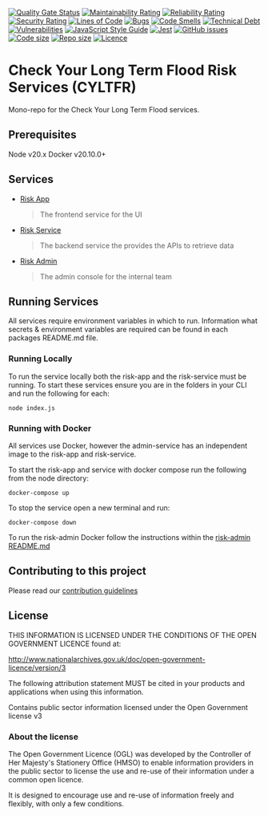 [![Quality Gate Status](https://sonarcloud.io/api/project_badges/measure?project=DEFRA_cyltfr&metric=alert_status)](https://sonarcloud.io/dashboard?id=DEFRA_cyltfr)
[![Maintainability Rating](https://sonarcloud.io/api/project_badges/measure?project=DEFRA_cyltfr&metric=sqale_rating)](https://sonarcloud.io/dashboard?id=DEFRA_cyltfr)
[![Reliability Rating](https://sonarcloud.io/api/project_badges/measure?project=DEFRA_cyltfr&metric=reliability_rating)](https://sonarcloud.io/dashboard?id=DEFRA_cyltfr)
[![Security Rating](https://sonarcloud.io/api/project_badges/measure?project=DEFRA_cyltfr&metric=security_rating)](https://sonarcloud.io/dashboard?id=DEFRA_cyltfr)
[![Lines of Code](https://sonarcloud.io/api/project_badges/measure?project=DEFRA_cyltfr&metric=ncloc)](https://sonarcloud.io/dashboard?id=DEFRA_cyltfr)
[![Bugs](https://sonarcloud.io/api/project_badges/measure?project=DEFRA_cyltfr&metric=bugs)](https://sonarcloud.io/dashboard?id=DEFRA_cyltfr)
[![Code Smells](https://sonarcloud.io/api/project_badges/measure?project=DEFRA_cyltfr&metric=code_smells)](https://sonarcloud.io/dashboard?id=DEFRA_cyltfr)
[![Technical Debt](https://sonarcloud.io/api/project_badges/measure?project=DEFRA_cyltfr&metric=sqale_index)](https://sonarcloud.io/dashboard?id=DEFRA_cyltfr)
[![Vulnerabilities](https://sonarcloud.io/api/project_badges/measure?project=DEFRA_cyltfr&metric=vulnerabilities)](https://sonarcloud.io/dashboard?id=DEFRA_cyltfr)
[![JavaScript Style Guide](https://img.shields.io/badge/code_style-standard-brightgreen.svg)](https://standardjs.com)
[![Jest](https://img.shields.io/badge/tested_with-jest-99424f.svg)](https://github.com/facebook/jest)
[![GitHub issues](https://img.shields.io/github/issues/DEFRA/cyltfr.svg)](https://github.com/DEFRA/cyltfr/issues/)
[![Code size](https://img.shields.io/github/languages/code-size/DEFRA/cyltfr.svg)]()
[![Repo size](https://img.shields.io/github/repo-size/DEFRA/cyltfr.svg)]()
[![Licence](https://img.shields.io/badge/licence-OGLv3-blue.svg)](http://www.nationalarchives.gov.uk/doc/open-government-licence/version/3)

# Check Your Long Term Flood Risk Services (CYLTFR)
Mono-repo for the Check Your Long Term Flood services.

## Prerequisites
Node v20.x
Docker v20.10.0+

## Services
- [Risk App](node/risk-app/readme.md)
  > The frontend service for the UI
- [Risk Service](node/risk-service/README.md)
  > The backend service the provides the APIs to retrieve data
- [Risk Admin](node/risk-admin/README.md)
  > The admin console for the internal team

## Running Services
All services require environment variables in which to run. Information what secrets & environment variables are required can be found in each packages README.md file.

### Running Locally
To run the service locally both the risk-app and the risk-service must be running. To start these services ensure you are in the folders in your CLI and run the following for each:
```
node index.js
```

### Running with Docker
All services use Docker, however the admin-service has an independent image to the risk-app and risk-service.

To start the risk-app and service with docker compose run the following from the node directory:
```
docker-compose up
```
To stop the service open a new terminal and run:
```
docker-compose down
```

To run the risk-admin Docker follow the instructions within the [risk-admin README.md](node/risk-admin/readme.md)

## Contributing to this project
Please read our [contribution guidelines](https://github.com/DEFRA/cyltfr/blob/develop/CONTRIBUTING.md)

## License
THIS INFORMATION IS LICENSED UNDER THE CONDITIONS OF THE OPEN GOVERNMENT LICENCE found at:

http://www.nationalarchives.gov.uk/doc/open-government-licence/version/3

The following attribution statement MUST be cited in your products and applications when using this information.

Contains public sector information licensed under the Open Government license v3

### About the license
The Open Government Licence (OGL) was developed by the Controller of Her Majesty's Stationery Office (HMSO) to enable information providers in the public sector to license the use and re-use of their information under a common open licence.

It is designed to encourage use and re-use of information freely and flexibly, with only a few conditions.